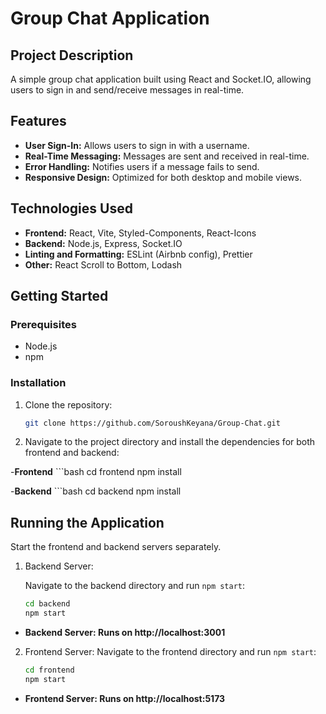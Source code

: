 # Group Chat Application

## Project Description

A simple group chat application built using React and Socket.IO, allowing users to sign in and send/receive messages in real-time.

## Features

- **User Sign-In:** Allows users to sign in with a username.
- **Real-Time Messaging:** Messages are sent and received in real-time.
- **Error Handling:** Notifies users if a message fails to send.
- **Responsive Design:** Optimized for both desktop and mobile views.

## Technologies Used

- **Frontend:** React, Vite, Styled-Components, React-Icons
- **Backend:** Node.js, Express, Socket.IO
- **Linting and Formatting:** ESLint (Airbnb config), Prettier
- **Other:** React Scroll to Bottom, Lodash

## Getting Started

### Prerequisites

- Node.js
- npm

### Installation

1. Clone the repository:

   ```bash
   git clone https://github.com/SoroushKeyana/Group-Chat.git

2. Navigate to the project directory and install the dependencies for both frontend and backend:

-**Frontend**
    ```bash
    cd frontend
    npm install

-**Backend**
    ```bash
    cd backend
    npm install


## Running the Application
Start the frontend and backend servers separately.

1. Backend Server:

    Navigate to the backend directory and run `npm start`:

    ```bash
    cd backend
    npm start

- **Backend Server: Runs on http://localhost:3001**

2. Frontend Server: 
    Navigate to the frontend directory and run `npm start`:

    ```bash
    cd frontend
    npm start

- **Frontend Server: Runs on http://localhost:5173**
